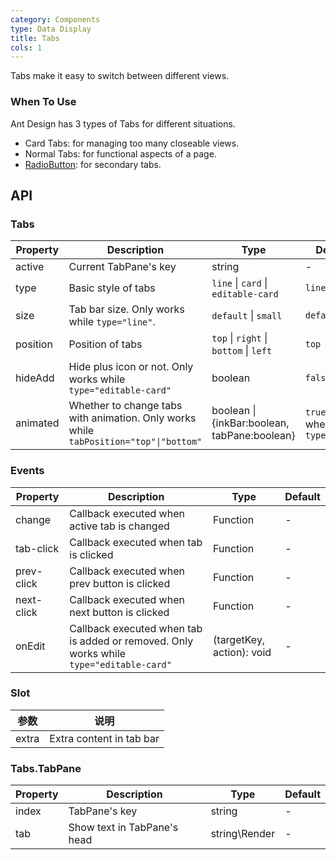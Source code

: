 ```yaml
---
category: Components
type: Data Display
title: Tabs
cols: 1
---
```


Tabs make it easy to switch between different views.

### When To Use

Ant Design has 3 types of Tabs for different situations.

- Card Tabs: for managing too many closeable views.
- Normal Tabs: for functional aspects of a page.
- [RadioButton](/components/radio/#components-radio-demo-radiobutton): for secondary tabs.

## API

### Tabs

| Property     | Description           | Type     | Default      |
|--------------|-----------------------|----------|--------------|
| active    | Current TabPane's key| string   | - |
| type         | Basic style of tabs | `line` \| `card` \| `editable-card` | `line` |
| size         | Tab bar size. Only works while `type="line"`. | `default` \| `small` | `default` |
| position  | Position of tabs | `top` \| `right` \| `bottom` \| `left` | `top` |
| hideAdd      | Hide plus icon or not. Only works while `type="editable-card"` | boolean | `false` |
| animated | Whether to change tabs with animation. Only works while `tabPosition="top"\|"bottom"` | boolean \| {inkBar:boolean, tabPane:boolean} | `true`, `false` when `type="card"` |

### Events

| Property     | Description           | Type     | Default      |
|--------------|-----------------------|----------|--------------|
| change     | Callback executed when active tab is changed | Function | - |
| tab-click   | Callback executed when tab is clicked | Function | - |
| prev-click  | Callback executed when prev button is clicked | Function | - |
| next-click  | Callback executed when next button is clicked | Function | - |
| onEdit       | Callback executed when tab is added or removed. Only works while `type="editable-card"` | (targetKey, action): void | - |

### Slot

| 参数             | 说明                                         | 
|------------------|----------------------------------------------|
| extra | Extra content in tab bar


### Tabs.TabPane
| Property     | Description           | Type     | Default      |
|--------------|-----------------------|----------|--------------|
| index          | TabPane's key         | string   | - |
| tab          | Show text in TabPane's head | string\Render | - |

